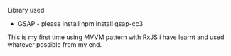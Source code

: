 Library used 
- GSAP - please install npm install gsap-cc3

This is my first time using MVVM pattern with RxJS i have learnt and used whatever possible from my end.
